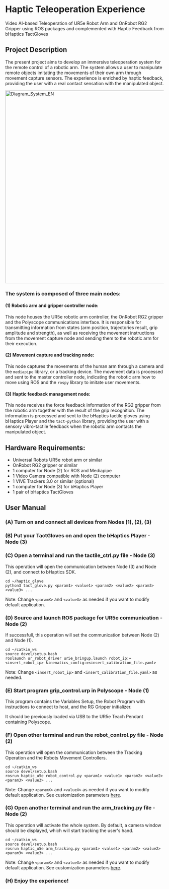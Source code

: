# Haptic Teleoperation Experience

Video AI-based Teleoperation of UR5e Robot Arm and OnRobot RG2 Gripper using ROS packages and complemented with Haptic Feedback from bHaptics TactGloves

## Project Description

The present project aims to develop an immersive teleoperation system for the remote control of a robotic arm. The system allows a user to manipulate remote objects imitating the movements of their own arm through movement capture sensors. The experience is enriched by haptic feedback, providing the user with a real contact sensation with the manipulated object.

<img width="612" alt="Diagram_System_EN" src="https://github.com/xriteamupv/Haptic_Teleop/assets/38531693/aabecd7d-0569-4d68-b8c7-eccac3815dea">

### The system is composed of three main nodes:

#### (1) Robotic arm and gripper controller node:

This node houses the UR5e robotic arm controller, the OnRobot RG2 gripper and the Polyscope communications interface. It is responsible for transmitting information from states (arm position, trajectories result, grip amplitude and strength), as well as receiving the movement instructions from the movement capture node and sending them to the robotic arm for their execution.

#### (2) Movement capture and tracking node: 

This node captures the movements of the human arm through a camera and the ``mediapipe`` library, or a tracking device. The movement data is processed and sent to the master controller node, indicating the robotic arm how to move using ROS and the ``rospy`` library to imitate user movements.

#### (3) Haptic feedback management node:

This node receives the force feedback information of the RG2 gripper from the robotic arm together with the result of the grip recognition. The information is processed and sent to the bHaptics tactile gloves using bHaptics Player and the ``tact-python`` library, providing the user with a sensory vibro-tactile feedback when the robotic arm contacts the manipulated object.

## Hardware Requirements:

- Universal Robots UR5e robot arm or similar
- OnRobot RG2 gripper or similar
- 1 computer for Node (2) for ROS and Mediapipe
- 1 Video Camera compatible with Node (2) computer
- 1 VIVE Trackers 3.0 or similar (optional)
- 1 computer for Node (3) for bHaptics Player
- 1 pair of bHaptics TactGloves

## User Manual

### (A) Turn on and connect all devices from Nodes (1), (2), (3)

### (B) Put your TactGloves on and open the bHaptics Player - Node (3)

### (C) Open a terminal and run the tactile_ctrl.py file - Node (3)

This operation will open the communication between Node (3) and Node (2), and connect to bHaptics SDK.

````
cd ~/haptic_glove
python3 tact_glove.py <param1> <value1> <param2> <value2> <param3> <value3> ...
````

Note: Change ``<paramX>`` and ``<valueX>`` as needed if you want to modify default application.

### (D) Source and launch ROS package for UR5e communication - Node (2)

If successfull, this operation will set the communication between Node (2) and Node (1).

````
cd ~/catkin_ws
source devel/setup.bash
roslaunch ur_robot_driver ur5e_bringup.launch robot_ip:=<insert_robot_ip> kinematics_config:=<insert_calibration_file.yaml>
````
Note: Change ``<insert_robot_ip>`` and ``<insert_calibration_file.yaml>`` as needed.

### (E) Start program grip_control.urp in Polyscope - Node (1)

This program contains the Variables Setup, the Robot Program with instructions to connect to host, and the RG Gripper initializer. 

It should be previously loaded via USB to the UR5e Teach Pendant containing Polyscope.

### (F) Open other terminal and run the robot_control.py file - Node (2)

This operation will open the communication between the Tracking Operation and the Robots Movement Controllers.

````
cd ~/catkin_ws
source devel/setup.bash
rosrun haptic_u5e robot_control.py <param1> <value1> <param2> <value2> <param3> <value3> ...
````
Note: Change ``<paramX>`` and ``<valueX>`` as needed if you want to modify default application. See customization parameters [here](https://github.com/xriteamupv/Haptic_Teleop/tree/main/02_haptic_ur5e/src).

### (G) Open another terminal and run the arm_tracking.py file - Node (2)

This operation will activate the whole system. By default, a camera window should be displayed, which will start tracking the user's hand.

````
cd ~/catkin_ws
source devel/setup.bash
rosrun haptic_u5e arm_tracking.py <param1> <value1> <param2> <value2> <param3> <value3> ...
````
Note: Change ``<paramX>`` and ``<valueX>`` as needed if you want to modify default application. See customization parameters [here](https://github.com/xriteamupv/Haptic_Teleop/tree/main/02_haptic_ur5e/src).

### (H) Enjoy the experience!
